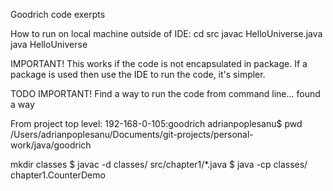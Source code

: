 Goodrich code exerpts

How to run on local machine outside of IDE:
cd src
javac HelloUniverse.java
java HelloUniverse

IMPORTANT! This works if the code is not encapsulated in package. If a package is used then use the IDE to run the code, it's simpler.

TODO IMPORTANT! Find a way to run the code from command line... found a way

From project top level:
192-168-0-105:goodrich adrianpoplesanu$ pwd
/Users/adrianpoplesanu/Documents/git-projects/personal-work/java/goodrich

mkdir classes
$ javac -d classes/ src/chapter1/*.java
$ java -cp classes/ chapter1.CounterDemo
